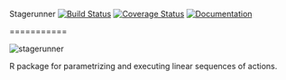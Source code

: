Stagerunner [![Build Status](https://travis-ci.org/robertzk/stagerunner.svg?branch=master)](https://travis-ci.org/robertzk/stagerunner) [![Coverage Status](https://coveralls.io/repos/robertzk/stagerunner/badge.png)](https://coveralls.io/r/robertzk/stagerunner) [![Documentation](https://img.shields.io/badge/rocco--docs-%E2%9C%93-blue.svg)](http://robertzk.github.io/stagerunner/)

===========

![stagerunner](http://i.imgur.com/5gVgx1B.png)

R package for parametrizing and executing linear sequences of actions.


